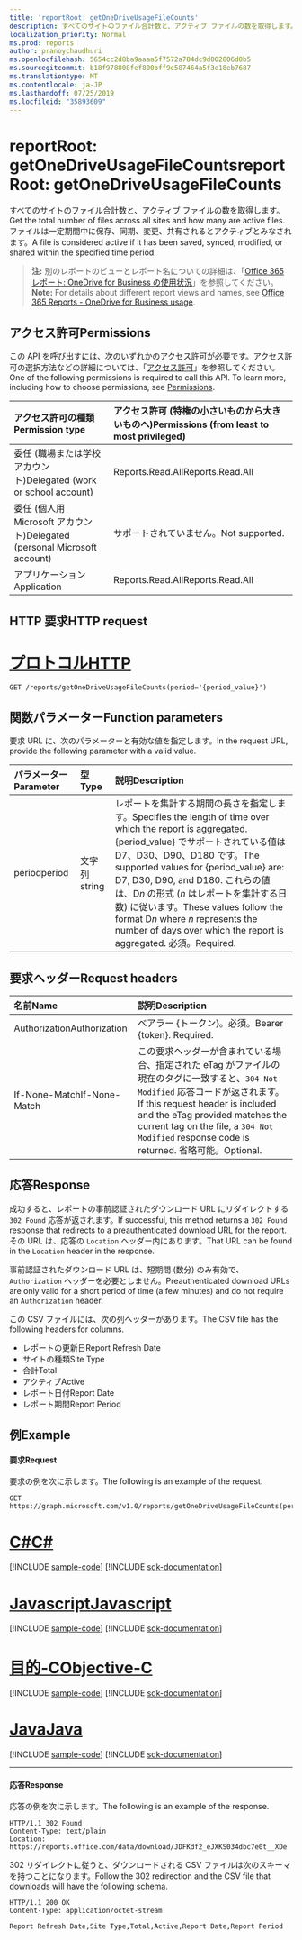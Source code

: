 ```yaml
---
title: 'reportRoot: getOneDriveUsageFileCounts'
description: すべてのサイトのファイル合計数と、アクティブ ファイルの数を取得します。 ファイルは一定期間中に保存、同期、変更、共有されるとアクティブとみなされます。
localization_priority: Normal
ms.prod: reports
author: pranoychaudhuri
ms.openlocfilehash: 5654cc2d8ba9aaaa5f7572a784dc9d002806d0b5
ms.sourcegitcommit: b18f978808fef800bff9e587464a5f3e18eb7687
ms.translationtype: MT
ms.contentlocale: ja-JP
ms.lasthandoff: 07/25/2019
ms.locfileid: "35893609"
---
```

# <a name="reportroot-getonedriveusagefilecounts"></a><span data-ttu-id="c49f5-104">reportRoot: getOneDriveUsageFileCounts</span><span class="sxs-lookup"><span data-stu-id="c49f5-104">reportRoot: getOneDriveUsageFileCounts</span></span>

<span data-ttu-id="c49f5-105">すべてのサイトのファイル合計数と、アクティブ ファイルの数を取得します。</span><span class="sxs-lookup"><span data-stu-id="c49f5-105">Get the total number of files across all sites and how many are active files.</span></span> <span data-ttu-id="c49f5-106">ファイルは一定期間中に保存、同期、変更、共有されるとアクティブとみなされます。</span><span class="sxs-lookup"><span data-stu-id="c49f5-106">A file is considered active if it has been saved, synced, modified, or shared within the specified time period.</span></span>

> <span data-ttu-id="c49f5-107">**注:** 別のレポートのビューとレポート名についての詳細は、「[Office 365 レポート: OneDrive for Business の使用状況](https://support.office.com/client/OneDrive-for-Business-usage-0de3b312-c4e8-4e4b-a02d-32b2f726a680)」を参照してください。</span><span class="sxs-lookup"><span data-stu-id="c49f5-107">**Note:** For details about different report views and names, see [Office 365 Reports - OneDrive for Business usage](https://support.office.com/client/OneDrive-for-Business-usage-0de3b312-c4e8-4e4b-a02d-32b2f726a680).</span></span>

## <a name="permissions"></a><span data-ttu-id="c49f5-108">アクセス許可</span><span class="sxs-lookup"><span data-stu-id="c49f5-108">Permissions</span></span>

<span data-ttu-id="c49f5-p103">この API を呼び出すには、次のいずれかのアクセス許可が必要です。アクセス許可の選択方法などの詳細については、「[アクセス許可](/graph/permissions-reference)」を参照してください。</span><span class="sxs-lookup"><span data-stu-id="c49f5-p103">One of the following permissions is required to call this API. To learn more, including how to choose permissions, see [Permissions](/graph/permissions-reference).</span></span>

| <span data-ttu-id="c49f5-111">アクセス許可の種類</span><span class="sxs-lookup"><span data-stu-id="c49f5-111">Permission type</span></span>                        | <span data-ttu-id="c49f5-112">アクセス許可 (特権の小さいものから大きいものへ)</span><span class="sxs-lookup"><span data-stu-id="c49f5-112">Permissions (from least to most privileged)</span></span> |
| :------------------------------------- | :--------------------------------------- |
| <span data-ttu-id="c49f5-113">委任 (職場または学校アカウント)</span><span class="sxs-lookup"><span data-stu-id="c49f5-113">Delegated (work or school account)</span></span>     | <span data-ttu-id="c49f5-114">Reports.Read.All</span><span class="sxs-lookup"><span data-stu-id="c49f5-114">Reports.Read.All</span></span>                         |
| <span data-ttu-id="c49f5-115">委任 (個人用 Microsoft アカウント)</span><span class="sxs-lookup"><span data-stu-id="c49f5-115">Delegated (personal Microsoft account)</span></span> | <span data-ttu-id="c49f5-116">サポートされていません。</span><span class="sxs-lookup"><span data-stu-id="c49f5-116">Not supported.</span></span>                           |
| <span data-ttu-id="c49f5-117">アプリケーション</span><span class="sxs-lookup"><span data-stu-id="c49f5-117">Application</span></span>                            | <span data-ttu-id="c49f5-118">Reports.Read.All</span><span class="sxs-lookup"><span data-stu-id="c49f5-118">Reports.Read.All</span></span>                         |

## <a name="http-request"></a><span data-ttu-id="c49f5-119">HTTP 要求</span><span class="sxs-lookup"><span data-stu-id="c49f5-119">HTTP request</span></span>


# <a name="httptabhttp"></a>[<span data-ttu-id="c49f5-120">プロトコル</span><span class="sxs-lookup"><span data-stu-id="c49f5-120">HTTP</span></span>](#tab/http)
<!-- { "blockType": "ignored" } --> 

```http
GET /reports/getOneDriveUsageFileCounts(period='{period_value}')
```

## <a name="function-parameters"></a><span data-ttu-id="c49f5-121">関数パラメーター</span><span class="sxs-lookup"><span data-stu-id="c49f5-121">Function parameters</span></span>

<span data-ttu-id="c49f5-122">要求 URL に、次のパラメーターと有効な値を指定します。</span><span class="sxs-lookup"><span data-stu-id="c49f5-122">In the request URL, provide the following parameter with a valid value.</span></span>

| <span data-ttu-id="c49f5-123">パラメーター</span><span class="sxs-lookup"><span data-stu-id="c49f5-123">Parameter</span></span> | <span data-ttu-id="c49f5-124">型</span><span class="sxs-lookup"><span data-stu-id="c49f5-124">Type</span></span>   | <span data-ttu-id="c49f5-125">説明</span><span class="sxs-lookup"><span data-stu-id="c49f5-125">Description</span></span>                              |
| :-------- | :----- | :--------------------------------------- |
| <span data-ttu-id="c49f5-126">period</span><span class="sxs-lookup"><span data-stu-id="c49f5-126">period</span></span>    | <span data-ttu-id="c49f5-127">文字列</span><span class="sxs-lookup"><span data-stu-id="c49f5-127">string</span></span> | <span data-ttu-id="c49f5-128">レポートを集計する期間の長さを指定します。</span><span class="sxs-lookup"><span data-stu-id="c49f5-128">Specifies the length of time over which the report is aggregated.</span></span> <span data-ttu-id="c49f5-129">{period_value} でサポートされている値は D7、D30、D90、D180 です。</span><span class="sxs-lookup"><span data-stu-id="c49f5-129">The supported values for {period_value} are: D7, D30, D90, and D180.</span></span> <span data-ttu-id="c49f5-130">これらの値は、D*n* の形式 (*n* はレポートを集計する日数) に従います。</span><span class="sxs-lookup"><span data-stu-id="c49f5-130">These values follow the format D*n* where *n* represents the number of days over which the report is aggregated.</span></span> <span data-ttu-id="c49f5-131">必須。</span><span class="sxs-lookup"><span data-stu-id="c49f5-131">Required.</span></span> |

## <a name="request-headers"></a><span data-ttu-id="c49f5-132">要求ヘッダー</span><span class="sxs-lookup"><span data-stu-id="c49f5-132">Request headers</span></span>

| <span data-ttu-id="c49f5-133">名前</span><span class="sxs-lookup"><span data-stu-id="c49f5-133">Name</span></span>          | <span data-ttu-id="c49f5-134">説明</span><span class="sxs-lookup"><span data-stu-id="c49f5-134">Description</span></span>                              |
| :------------ | :--------------------------------------- |
| <span data-ttu-id="c49f5-135">Authorization</span><span class="sxs-lookup"><span data-stu-id="c49f5-135">Authorization</span></span> | <span data-ttu-id="c49f5-p105">ベアラー {トークン}。必須。</span><span class="sxs-lookup"><span data-stu-id="c49f5-p105">Bearer {token}. Required.</span></span>                |
| <span data-ttu-id="c49f5-138">If-None-Match</span><span class="sxs-lookup"><span data-stu-id="c49f5-138">If-None-Match</span></span> | <span data-ttu-id="c49f5-139">この要求ヘッダーが含まれている場合、指定された eTag がファイルの現在のタグに一致すると、`304 Not Modified` 応答コードが返されます。</span><span class="sxs-lookup"><span data-stu-id="c49f5-139">If this request header is included and the eTag provided matches the current tag on the file, a `304 Not Modified` response code is returned.</span></span> <span data-ttu-id="c49f5-140">省略可能。</span><span class="sxs-lookup"><span data-stu-id="c49f5-140">Optional.</span></span> |

## <a name="response"></a><span data-ttu-id="c49f5-141">応答</span><span class="sxs-lookup"><span data-stu-id="c49f5-141">Response</span></span>

<span data-ttu-id="c49f5-142">成功すると、レポートの事前認証されたダウンロード URL にリダイレクトする `302 Found` 応答が返されます。</span><span class="sxs-lookup"><span data-stu-id="c49f5-142">If successful, this method returns a `302 Found` response that redirects to a preauthenticated download URL for the report.</span></span> <span data-ttu-id="c49f5-143">その URL は、応答の `Location` ヘッダー内にあります。</span><span class="sxs-lookup"><span data-stu-id="c49f5-143">That URL can be found in the `Location` header in the response.</span></span>

<span data-ttu-id="c49f5-144">事前認証されたダウンロード URL は、短期間 (数分) のみ有効で、`Authorization` ヘッダーを必要としません。</span><span class="sxs-lookup"><span data-stu-id="c49f5-144">Preauthenticated download URLs are only valid for a short period of time (a few minutes) and do not require an `Authorization` header.</span></span>

<span data-ttu-id="c49f5-145">この CSV ファイルには、次の列ヘッダーがあります。</span><span class="sxs-lookup"><span data-stu-id="c49f5-145">The CSV file has the following headers for columns.</span></span>

- <span data-ttu-id="c49f5-146">レポートの更新日</span><span class="sxs-lookup"><span data-stu-id="c49f5-146">Report Refresh Date</span></span>
- <span data-ttu-id="c49f5-147">サイトの種類</span><span class="sxs-lookup"><span data-stu-id="c49f5-147">Site Type</span></span>
- <span data-ttu-id="c49f5-148">合計</span><span class="sxs-lookup"><span data-stu-id="c49f5-148">Total</span></span>
- <span data-ttu-id="c49f5-149">アクティブ</span><span class="sxs-lookup"><span data-stu-id="c49f5-149">Active</span></span>
- <span data-ttu-id="c49f5-150">レポート日付</span><span class="sxs-lookup"><span data-stu-id="c49f5-150">Report Date</span></span>
- <span data-ttu-id="c49f5-151">レポート期間</span><span class="sxs-lookup"><span data-stu-id="c49f5-151">Report Period</span></span>

## <a name="example"></a><span data-ttu-id="c49f5-152">例</span><span class="sxs-lookup"><span data-stu-id="c49f5-152">Example</span></span>

#### <a name="request"></a><span data-ttu-id="c49f5-153">要求</span><span class="sxs-lookup"><span data-stu-id="c49f5-153">Request</span></span>

<span data-ttu-id="c49f5-154">要求の例を次に示します。</span><span class="sxs-lookup"><span data-stu-id="c49f5-154">The following is an example of the request.</span></span>

<!--{
  "blockType": "request",
  "isComposable": true,
  "name": "reportroot_getonedriveusagefilecounts"
}-->

```http
GET https://graph.microsoft.com/v1.0/reports/getOneDriveUsageFileCounts(period='D7')
```
# <a name="ctabcsharp"></a>[<span data-ttu-id="c49f5-155">C#</span><span class="sxs-lookup"><span data-stu-id="c49f5-155">C#</span></span>](#tab/csharp)
[!INCLUDE [sample-code](../includes/snippets/csharp/reportroot-getonedriveusagefilecounts-csharp-snippets.md)]
[!INCLUDE [sdk-documentation](../includes/snippets/snippets-sdk-documentation-link.md)]

# <a name="javascripttabjavascript"></a>[<span data-ttu-id="c49f5-156">Javascript</span><span class="sxs-lookup"><span data-stu-id="c49f5-156">Javascript</span></span>](#tab/javascript)
[!INCLUDE [sample-code](../includes/snippets/javascript/reportroot-getonedriveusagefilecounts-javascript-snippets.md)]
[!INCLUDE [sdk-documentation](../includes/snippets/snippets-sdk-documentation-link.md)]

# <a name="objective-ctabobjc"></a>[<span data-ttu-id="c49f5-157">目的-C</span><span class="sxs-lookup"><span data-stu-id="c49f5-157">Objective-C</span></span>](#tab/objc)
[!INCLUDE [sample-code](../includes/snippets/objc/reportroot-getonedriveusagefilecounts-objc-snippets.md)]
[!INCLUDE [sdk-documentation](../includes/snippets/snippets-sdk-documentation-link.md)]

# <a name="javatabjava"></a>[<span data-ttu-id="c49f5-158">Java</span><span class="sxs-lookup"><span data-stu-id="c49f5-158">Java</span></span>](#tab/java)
[!INCLUDE [sample-code](../includes/snippets/java/reportroot-getonedriveusagefilecounts-java-snippets.md)]
[!INCLUDE [sdk-documentation](../includes/snippets/snippets-sdk-documentation-link.md)]

---


#### <a name="response"></a><span data-ttu-id="c49f5-159">応答</span><span class="sxs-lookup"><span data-stu-id="c49f5-159">Response</span></span>

<span data-ttu-id="c49f5-160">応答の例を次に示します。</span><span class="sxs-lookup"><span data-stu-id="c49f5-160">The following is an example of the response.</span></span>

<!-- {
  "blockType": "response",
  "truncated": true,
  "@odata.type": "microsoft.graph.report"
} -->

```http
HTTP/1.1 302 Found
Content-Type: text/plain
Location: https://reports.office.com/data/download/JDFKdf2_eJXKS034dbc7e0t__XDe
```

<span data-ttu-id="c49f5-161">302 リダイレクトに従うと、ダウンロードされる CSV ファイルは次のスキーマを持つことになります。</span><span class="sxs-lookup"><span data-stu-id="c49f5-161">Follow the 302 redirection and the CSV file that downloads will have the following schema.</span></span>

<!-- { "blockType": "ignored" } --> 

```http
HTTP/1.1 200 OK
Content-Type: application/octet-stream

Report Refresh Date,Site Type,Total,Active,Report Date,Report Period
```
<!-- uuid: 8fcb5dbc-d5aa-4681-8e31-b001d5168d79 
2015-10-25 14:57:30 UTC -->
<!-- {
  "type": "#page.annotation",
  "description": "Example",
  "keywords": "",
  "section": "documentation",
  "tocPath": "",
  "suppressions": [
  ]
}-->
